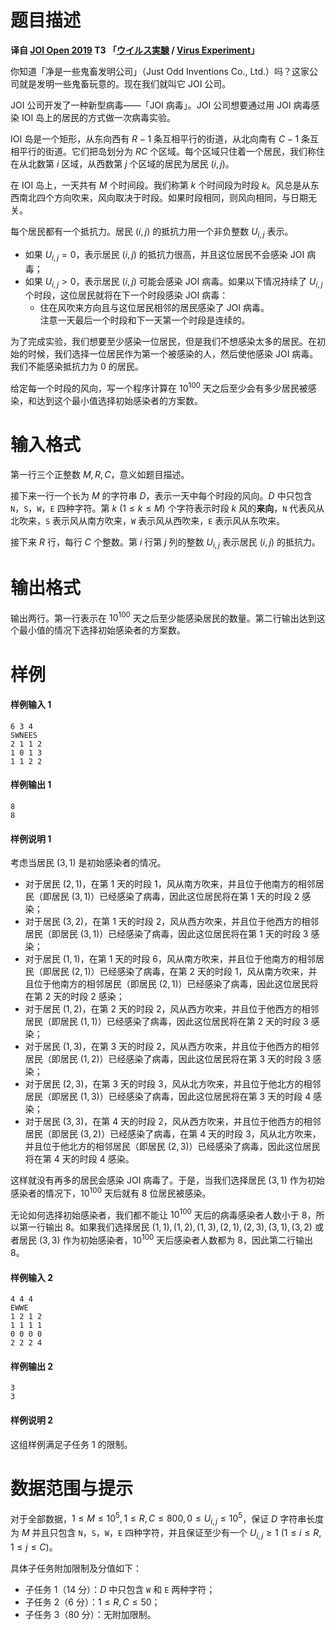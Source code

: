 
# 题目描述

**译自 [JOI Open 2019](https://contests.ioi-jp.org/open-2019/index.html) T3 「[ウイルス実験](http://s3-ap-northeast-1.amazonaws.com/data.cms.ioi-jp.org/open-2019/virus/2019-open-virus-statement.pdf) / [Virus Experiment](http://s3-ap-northeast-1.amazonaws.com/data.cms.ioi-jp.org/open-2019/virus/2019-open-virus-statement-en.pdf)」**

你知道「净是一些鬼畜发明公司」（Just Odd Inventions Co., Ltd.）吗？这家公司就是发明一些鬼畜玩意的。现在我们就叫它 JOI 公司。

JOI 公司开发了一种新型病毒——「JOI 病毒」。JOI 公司想要通过用 JOI 病毒感染 IOI 岛上的居民的方式做一次病毒实验。

IOI 岛是一个矩形，从东向西有 $R-1$ 条互相平行的街道，从北向南有 $C-1$ 条互相平行的街道。它们把岛划分为 $RC$ 个区域。每个区域只住着一个居民，我们称住在从北数第 $i$ 区域，从西数第 $j$ 个区域的居民为居民 $(i,j)$。

在 IOI 岛上，一天共有 $M$ 个时间段。我们称第 $k$ 个时间段为时段 $k$。风总是从东西南北四个方向吹来，风向取决于时段。如果时段相同，则风向相同，与日期无关。

每个居民都有一个抵抗力。居民 $(i,j)$ 的抵抗力用一个非负整数 $U_{i,j}$ 表示。
- 如果 $U_{i,j}=0$，表示居民 $(i,j)$ 的抵抗力很高，并且这位居民不会感染 JOI 病毒；
- 如果 $U_{i,j}>0$，表示居民 $(i,j)$ 可能会感染 JOI 病毒。如果以下情况持续了 $U_{i,j}$ 个时段，这位居民就将在下一个时段感染 JOI 病毒：
  - 住在风吹来方向且与这位居民相邻的居民感染了 JOI 病毒。  
  注意一天最后一个时段和下一天第一个时段是连续的。

为了完成实验，我们想要至少感染一位居民，但是我们不想感染太多的居民。在初始的时候，我们选择一位居民作为第一个被感染的人，然后使他感染 JOI 病毒。我们不能感染抵抗力为 $0$ 的居民。

给定每一个时段的风向，写一个程序计算在 $10^{100}$ 天之后至少会有多少居民被感染，和达到这个最小值选择初始感染者的方案数。

# 输入格式

第一行三个正整数 $M,R,C$，意义如题目描述。

接下来一行一个长为 $M$ 的字符串 $D$，表示一天中每个时段的风向。$D$ 中只包含 `N`，`S`，`W`，`E` 四种字符。第 $k\ (1\le k\le M)$ 个字符表示时段 $k$ 风的**来向**，`N` 代表风从北吹来，`S` 表示风从南方吹来，`W` 表示风从西吹来，`E` 表示风从东吹来。

接下来 $R$ 行，每行 $C$ 个整数。第 $i$ 行第 $j$ 列的整数 $U_{i,j}$ 表示居民 $(i,j)$ 的抵抗力。

# 输出格式

输出两行。第一行表示在 $10^{100}$ 天之后至少能感染居民的数量。第二行输出达到这个最小值的情况下选择初始感染者的方案数。

# 样例

#### 样例输入 1
```plain
6 3 4
SWNEES
2 1 1 2
1 0 1 3
1 1 2 2
```
#### 样例输出 1
```plain
8
8
```
#### 样例说明 1
考虑当居民 $(3,1)$ 是初始感染者的情况。
- 对于居民 $(2,1)$，在第 $1$ 天的时段 $1$，风从南方吹来，并且位于他南方的相邻居民（即居民 $(3,1)$）已经感染了病毒，因此这位居民将在第 $1$ 天的时段 $2$ 感染；
- 对于居民 $(3,2)$，在第 $1$ 天的时段 $2$，风从西方吹来，并且位于他西方的相邻居民（即居民 $(3,1)$）已经感染了病毒，因此这位居民将在第 $1$ 天的时段 $3$ 感染；
- 对于居民 $(1,1)$，在第 $1$ 天的时段 $6$，风从南方吹来，并且位于他南方的相邻居民（即居民 $(2,1)$）已经感染了病毒，在第 $2$ 天的时段 $1$，风从南方吹来，并且位于他南方的相邻居民（即居民 $(2,1)$）已经感染了病毒，因此这位居民将在第 $2$ 天的时段 $2$ 感染；
- 对于居民 $(1,2)$，在第 $2$ 天的时段 $2$，风从西方吹来，并且位于他西方的相邻居民（即居民 $(1,1)$）已经感染了病毒，因此这位居民将在第 $2$ 天的时段 $3$ 感染；
- 对于居民 $(1,3)$，在第 $3$ 天的时段 $2$，风从西方吹来，并且位于他西方的相邻居民（即居民 $(1,2)$）已经感染了病毒，因此这位居民将在第 $3$ 天的时段 $3$ 感染；
- 对于居民 $(2,3)$，在第 $3$ 天的时段 $3$，风从北方吹来，并且位于他北方的相邻居民（即居民 $(1,3)$）已经感染了病毒，因此这位居民将在第 $3$ 天的时段 $4$ 感染；
- 对于居民 $(3,3)$，在第 $4$ 天的时段 $2$，风从西方吹来，并且位于他西方的相邻居民（即居民 $(3,2)$）已经感染了病毒，在第 $4$ 天的时段 $3$，风从北方吹来，并且位于他北方的相邻居民（即居民 $(2,3)$）已经感染了病毒，因此这位居民将在第 $4$ 天的时段 $4$ 感染。

这样就没有再多的居民会感染 JOI 病毒了。于是，当我们选择居民 $(3,1)$ 作为初始感染者的情况下，$10^{100}$ 天后就有 $8$ 位居民被感染。

无论如何选择初始感染者，我们都不能让 $10^{100}$ 天后的病毒感染者人数小于 $8$，所以第一行输出 $8$。如果我们选择居民 $(1, 1), (1, 2), (1, 3), (2, 1), (2, 3), (3, 1), (3, 2)$ 或者居民 $(3,3)$ 作为初始感染者，$10^{100}$ 天后感染者人数都为 $8$，因此第二行输出 $8$。

#### 样例输入 2
```plain
4 4 4
EWWE
1 2 1 2
1 1 1 1
0 0 0 0
2 2 2 4
```
#### 样例输出 2
```plain
3
3
```
#### 样例说明 2
这组样例满足子任务 $1$ 的限制。

# 数据范围与提示

对于全部数据，$1\le M\le 10^5,1\le R,C\le 800,0\le U_{i,j}\le 10^5$，保证 $D$ 字符串长度为 $M$ 并且只包含 `N`，`S`，`W`，`E` 四种字符，并且保证至少有一个 $U_{i,j}\ge 1\ (1\le i\le R,1\le j\le C)$。

具体子任务附加限制及分值如下：
- 子任务 $1$（$14$ 分）：$D$ 中只包含 `W` 和 `E` 两种字符；
- 子任务 $2$（$6$ 分）：$1\le R,C\le 50$；
- 子任务 $3$（$80$ 分）：无附加限制。

